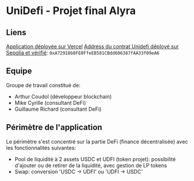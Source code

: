 # UniDefi - Projet final Alyra

## Liens
[Application déployée sur Vercel](https://unidefi-teal.vercel.app/)
[Address du contrat Unidefi déployé sur Sepolia et vérifié](https://sepolia.etherscan.io/address/0xa72910b8fe0ffeeb581cbdd606387faa33f09ea6):
`0xA72910b8FE0FfeEB581CBdd606387fAA33f09eA6`

## Equipe
Groupe de travail constitué de:
- Arthur Coudol (développeur blockchain)
- Mike Cyrille (consultant DeFi)
- Guillaume Richard (consultant DeFi)

## Périmètre de l'application
Le périmètre s'est concentré sur la partie DeFi (finance décentralisée) avec les fonctionnalités suivantes:
- Pool de liquidité à 2 assets USDC et UDFI (token projet): possibilité d'ajouter ou de retirer de la liquidité, avec gestion de LP tokens
- Swap: conversion 'USDC -> UDFI' ou 'UDFI -> USDC'